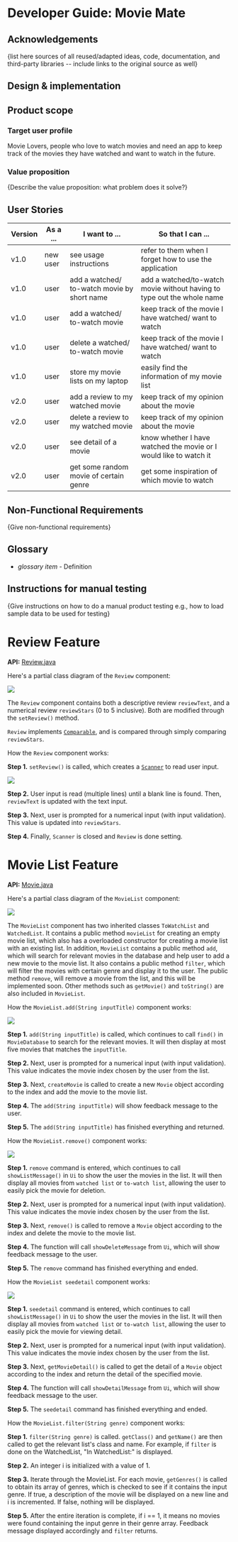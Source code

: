 # Developer Guide: Movie Mate

## Acknowledgements

{list here sources of all reused/adapted ideas, code, documentation, and third-party libraries -- include links to the original source as well}

## Design & implementation

## Product scope
### Target user profile
Movie Lovers, people who love to watch movies and need an app to keep track of the movies they have watched and want to watch in the future.

### Value proposition

{Describe the value proposition: what problem does it solve?}

## User Stories

| Version | As a ... | I want to ...                               | So that I can ...                                                      |
|---------|----------|---------------------------------------------|------------------------------------------------------------------------|
| v1.0    |new user| see usage instructions                      | refer to them when I forget how to use the application                 |
| v1.0    |user| add a watched/ to-watch movie by short name | add a watched/to-watch movie without having to type out the whole name |
| v1.0    |user| add a watched/ to-watch movie               | keep track of the movie I have watched/ want to watch                  |
| v1.0    |user| delete a watched/ to-watch movie            | keep track of the movie I have watched/ want to watch                  |
| v1.0    |user| store my movie lists on my laptop           | easily find the information of my movie list                           |
| v2.0    |user| add a review to my watched movie            | keep track of my opinion about the movie                               |
| v2.0    |user| delete a review to my watched movie         | keep track of my opinion about the movie                               |
| v2.0    |user| see detail of a movie                       | know whether I have watched the movie or I would like to watch it      |
| v2.0    |user| get some random movie of certain genre      | get some inspiration of which movie to watch                           |


## Non-Functional Requirements

{Give non-functional requirements}

## Glossary

* *glossary item* - Definition

## Instructions for manual testing

{Give instructions on how to do a manual product testing e.g., how to load sample data to be used for testing}


<!-- Zhan hong working on this section-->
# Review Feature
**API:** [Review.java](https://github.com/AY2223S2-CS2113-W12-4/tp/blob/master/src/main/java/Review.java)

Here's a partial class diagram of the `Review` component:

![](/PUMLFiles/Review/review1.png)

The `Review` component contains both a descriptive review `reviewText`,
and a numerical review `reviewStars` (0 to 5 inclusive). Both are modified through the
`setReview()` method.

`Review` implements [`Comparable`](https://docs.oracle.com/javase/8/docs/api/java/lang/Comparable.html), and is compared
through simply comparing `reviewStars`.

How the `Review` component works:

**Step 1.** `setReview()` is called, which creates a [`Scanner`](https://docs.oracle.com/javase/7/docs/api/java/util/Scanner.html)
to read user input.

![](/PUMLFiles/Review/review2.png)

**Step 2.** User input is read (multiple lines) until a blank line is found.
Then, `reviewText` is updated with the text input.

**Step 3.** Next, user is prompted for a numerical input (with input validation).
This value is updated into `reviewStars`.

**Step 4.** Finally, `Scanner` is closed and `Review` is done setting.

# Movie List Feature
**API:** [Movie.java](https://github.com/AY2223S2-CS2113-W12-4/tp/blob/master/src/main/java/MovieList.java)

Here's a partial class diagram of the `MovieList` component:

![](/PUMLFiles/MovieList/movielist1.png)

The `MovieList` component has two inherited classes `ToWatchList` and `WatchedList`. It contains a public method `movieList` for creating an empty movie list,
which also has a overloaded constructor for creating a movie list with an existing list.
In addition, `MovieList` contains a public method `add`, which will search for relevant movies in the database
and help user to add a new movie to the movie list. It also contains a public method `filter`, 
which will filter the movies with certain genre and display it to the user. The public method `remove`, will remove a movie from the list, 
and this will be implemented soon. Other methods such as `getMovie()` and `toString()` are also included in `MovieList`. 


How the `MovieList.add(String inputTitle)` component works:

![](/PUMLFiles/MovieList/movielist2.png)

**Step 1.** `add(String inputTitle)` is called, which continues to call `find()` in `MovieDatabase` to search for the relevant movies.
It will then display at most five movies that matches the `inputTitle`.

**Step 2.** Next, user is prompted for a numerical input (with input validation).
This value indicates the movie index chosen by the user from the list.

**Step 3.** Next, `createMovie` is called to create a new `Movie` object according to the index and add the movie to the movie list.

**Step 4.** The `add(String inputTitle)` will show feedback message to the user.

**Step 5.** The `add(String inputTitle)` has finished everything and returned.

How the `MovieList.remove()` component works:

![](/PUMLFiles/MovieList/movielist3.png)

**Step 1.** `remove` command is entered, which continues to call `showListMessage()` in `Ui` to 
show the user the movies in the list.
It will then display all movies from `watched list` or `to-watch list`, allowing the user to easily pick the movie for deletion.

**Step 2.** Next, user is prompted for a numerical input (with input validation).
This value indicates the movie index chosen by the user from the list.

**Step 3.** Next, `remove()` is called to remove a  `Movie` object according to the index and delete the movie to the movie list.

**Step 4.** The function will call `showDeleteMessage` from `Ui`, which will show feedback message to the user.

**Step 5.** The `remove` command has finished everything and ended.

How the `MovieList seedetail` component works:

![](/PUMLFiles/MovieList/movielist4.png)

**Step 1.** `seedetail` command is entered, which continues to call `showListMessage()` in `Ui` to
show the user the movies in the list.
It will then display all movies from `watched list` or `to-watch list`, 
allowing the user to easily pick the movie for viewing detail.

**Step 2.** Next, user is prompted for a numerical input (with input validation).
This value indicates the movie index chosen by the user from the list.

**Step 3.** Next, `getMovieDetail()` is called to get the detail of a  `Movie` object 
according to the index and return the detail of the specified movie.

**Step 4.** The function will call `showDetailMessage` from `Ui`, which will show feedback message to the user.

**Step 5.** The `seedetail` command has finished everything and ended.

How the `MovieList.filter(String genre)` component works:

**Step 1.** `filter(String genre)` is called. `getClass()` and `getName()` are then called to get the relevant list's class and name.
For example, if `filter` is done on the WatchedList, "In WatchedList:" is displayed.

**Step 2.** An integer i is initialized with a value of 1.

**Step 3.** Iterate through the MovieList. For each movie, `getGenres()` is called to obtain its array of genres, which is checked
to see if it contains the input genre. If true, a description of the movie will be displayed on a new line and i is
incremented. If false, nothing will be displayed.

**Step 5.** After the entire iteration is complete, if i == 1, it means no movies were found containing the input genre in their
genre array. Feedback message displayed accordingly and `filter` returns.
